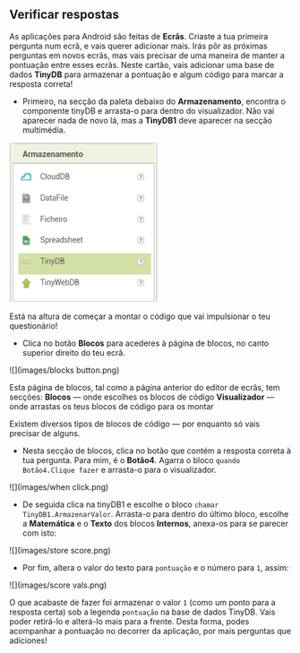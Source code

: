 ## Verificar respostas

As aplicações para Android são feitas de **Ecrãs**. Criaste a tua primeira pergunta num ecrã, e vais querer adicionar mais. Irás pôr as próximas perguntas em novos ecrãs, mas vais precisar de uma maneira de manter a pontuação entre esses ecrãs. Neste cartão, vais adicionar uma base de dados **TinyDB** para armazenar a pontuação e algum código para marcar a resposta correta!

+ Primeiro, na secção da paleta debaixo do **Armazenamento**, encontra o componente tinyDB e arrasta-o para dentro do visualizador. Não vai aparecer nada de novo lá, mas a **TinyDB1** deve aparecer na secção multimédia.

![](images/tinydb.png)

Está na altura de começar a montar o código que vai impulsionar o teu questionário!

+ Clica no botão **Blocos** para acederes à página de blocos, no canto superior direito do teu ecrã.

![](images/blocks button.png)

Esta página de blocos, tal como a página anterior do editor de ecrãs, tem secções: **Blocos** — onde escolhes os blocos de código **Visualizador** — onde arrastas os teus blocos de código para os montar

Existem diversos tipos de blocos de código — por enquanto só vais precisar de alguns.

+ Nesta secção de blocos, clica no botão que contém a resposta correta à tua pergunta. Para mim, é o **Botão4**. Agarra o bloco `quando Botão4.Clique fazer` e arrasta-o para o visualizador.

![](images/when click.png)

+ De seguida clica na tinyDB1 e escolhe o bloco `chamar TinyDB1.ArmazenarValor`. Arrasta-o para dentro do último bloco, escolhe a **Matemática** e o **Texto** dos blocos **Internos**, anexa-os para se parecer com isto:

![](images/store score.png)

+ Por fim, altera o valor do texto para `pontuação` e o número para `1`, assim:

![](images/score vals.png)

O que acabaste de fazer foi armazenar o valor `1` (como um ponto para a resposta certa) sob a legenda `pontuação` na base de dados TinyDB. Vais poder retirá-lo e alterá-lo mais para a frente. Desta forma, podes acompanhar a pontuação no decorrer da aplicação, por mais perguntas que adiciones!
